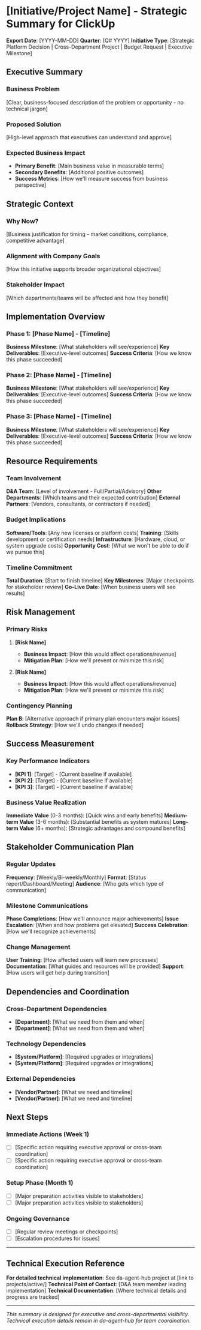 # [Initiative/Project Name] - Strategic Summary for ClickUp

**Export Date**: [YYYY-MM-DD]
**Quarter**: [Q# YYYY]
**Initiative Type**: [Strategic Platform Decision | Cross-Department Project | Budget Request | Executive Milestone]

## Executive Summary

### Business Problem
[Clear, business-focused description of the problem or opportunity - no technical jargon]

### Proposed Solution
[High-level approach that executives can understand and approve]

### Expected Business Impact
- **Primary Benefit**: [Main business value in measurable terms]
- **Secondary Benefits**: [Additional positive outcomes]
- **Success Metrics**: [How we'll measure success from business perspective]

## Strategic Context

### Why Now?
[Business justification for timing - market conditions, compliance, competitive advantage]

### Alignment with Company Goals
[How this initiative supports broader organizational objectives]

### Stakeholder Impact
[Which departments/teams will be affected and how they benefit]

## Implementation Overview

### Phase 1: [Phase Name] - [Timeline]
**Business Milestone**: [What stakeholders will see/experience]
**Key Deliverables**: [Executive-level outcomes]
**Success Criteria**: [How we know this phase succeeded]

### Phase 2: [Phase Name] - [Timeline]
**Business Milestone**: [What stakeholders will see/experience]
**Key Deliverables**: [Executive-level outcomes]
**Success Criteria**: [How we know this phase succeeded]

### Phase 3: [Phase Name] - [Timeline]
**Business Milestone**: [What stakeholders will see/experience]
**Key Deliverables**: [Executive-level outcomes]
**Success Criteria**: [How we know this phase succeeded]

## Resource Requirements

### Team Involvement
**D&A Team**: [Level of involvement - Full/Partial/Advisory]
**Other Departments**: [Which teams and their expected contribution]
**External Partners**: [Vendors, consultants, or contractors if needed]

### Budget Implications
**Software/Tools**: [Any new licenses or platform costs]
**Training**: [Skills development or certification needs]
**Infrastructure**: [Hardware, cloud, or system upgrade costs]
**Opportunity Cost**: [What we won't be able to do if we pursue this]

### Timeline Commitment
**Total Duration**: [Start to finish timeline]
**Key Milestones**: [Major checkpoints for stakeholder review]
**Go-Live Date**: [When business users will see results]

## Risk Management

### Primary Risks
1. **[Risk Name]**
   - **Business Impact**: [How this would affect operations/revenue]
   - **Mitigation Plan**: [How we'll prevent or minimize this risk]

2. **[Risk Name]**
   - **Business Impact**: [How this would affect operations/revenue]
   - **Mitigation Plan**: [How we'll prevent or minimize this risk]

### Contingency Planning
**Plan B**: [Alternative approach if primary plan encounters major issues]
**Rollback Strategy**: [How we'll undo changes if needed]

## Success Measurement

### Key Performance Indicators
- **[KPI 1]**: [Target] - [Current baseline if available]
- **[KPI 2]**: [Target] - [Current baseline if available]
- **[KPI 3]**: [Target] - [Current baseline if available]

### Business Value Realization
**Immediate Value** (0-3 months): [Quick wins and early benefits]
**Medium-term Value** (3-6 months): [Substantial benefits as system matures]
**Long-term Value** (6+ months): [Strategic advantages and compound benefits]

## Stakeholder Communication Plan

### Regular Updates
**Frequency**: [Weekly/Bi-weekly/Monthly]
**Format**: [Status report/Dashboard/Meeting]
**Audience**: [Who gets which type of communication]

### Milestone Communications
**Phase Completions**: [How we'll announce major achievements]
**Issue Escalation**: [When and how problems get elevated]
**Success Celebration**: [How we'll recognize achievements]

### Change Management
**User Training**: [How affected users will learn new processes]
**Documentation**: [What guides and resources will be provided]
**Support**: [How users will get help during transition]

## Dependencies and Coordination

### Cross-Department Dependencies
- **[Department]**: [What we need from them and when]
- **[Department]**: [What we need from them and when]

### Technology Dependencies
- **[System/Platform]**: [Required upgrades or integrations]
- **[System/Platform]**: [Required upgrades or integrations]

### External Dependencies
- **[Vendor/Partner]**: [What we need and timeline]
- **[Vendor/Partner]**: [What we need and timeline]

## Next Steps

### Immediate Actions (Week 1)
- [ ] [Specific action requiring executive approval or cross-team coordination]
- [ ] [Specific action requiring executive approval or cross-team coordination]

### Setup Phase (Month 1)
- [ ] [Major preparation activities visible to stakeholders]
- [ ] [Major preparation activities visible to stakeholders]

### Ongoing Governance
- [ ] [Regular review meetings or checkpoints]
- [ ] [Escalation procedures for issues]

---

## Technical Execution Reference
**For detailed technical implementation**: See da-agent-hub project at [link to projects/active/]
**Technical Point of Contact**: [D&A team member leading implementation]
**Technical Documentation**: [Where technical details and progress are tracked]

---

*This summary is designed for executive and cross-departmental visibility. Technical execution details remain in da-agent-hub for team coordination.*
